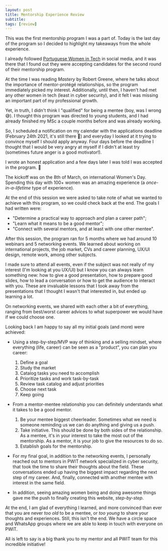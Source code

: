 ```yaml
---
layout: post
title: Mentorship Experience Review
subtitle:
tags: [review]
---
```


This was the first mentorship program I was a part of. Today is the last day of the program so I decided to highlight my takeaways from the whole experience.

I already followed [Portuguese Women in Tech](https://www.portuguesewomenintech.com/) in social media, and it was there that I found out they were accepting candidates for the second round of their mentorship program.

At the time I was reading *Mastery* by Robert Greene, where he talks about the importance of mentor-protégé relationships, so the program immediately picked my interest. Additionally, until then, I haven't had met any other women in tech (least in cyber security), and it felt I was missing an important part of my professional growth.

Yet, in truth, I didn't think I "qualified" for being a mentee (boy, was I wrong 😅). I thought this program was directed to young students, and I had already finished my MSc a couple months before and was already working.

So, I scheduled a notification on my calendar with the applications deadline (February 24th 2021, it's still there 📅) and everyday I looked at it trying to convince myself I should apply anyway.
Four days before the deadline I thought that I would be very angry at myself if I didn't at least try (sometimes future anger is a good motivator!).

I wrote an honest application and a few days later I was told I was accepted in the program. 🙌

The kickoff was on the 8th of March, on international Women's Day. Spending this day with 100+ women was an amazing experience (a *once-in-a-lifetime* type of experience).

At the end of this session we were asked to take note of what we wanted to achieve with this program, so we could check back at the end. The goals I had written were:
* "Determine a practical way to approach and plan a career path";
* "Learn what it means to be a good mentor";
* "Connect with several mentors, and at least with one other mentee".

After this session, the program ran for 5 months where we had around 10 webinars and 5 networking events.
We learned about working on international projects, the job market, CVs and career planning, UX/UI design, remote work, among other subjects.

I made sure to attend all events, even if the subject was not really of my interest (I'm looking at you UX/UI) but I know you can always learn something new: how to give a good presentation, how to prepare good slides, how to lead a conversation or how to get the audience to interact with you. These are invaluable lessons that I took away from the presentations that I thought I wasn't that interested in, but ended up learning a lot.

On networking events, we shared with each other a bit of everything, ranging from best/worst career advices to what superpower we would have if we could choose one.

Looking back I am happy to say all my initial goals (and more) were achieved:
* Using a step-by-step/MVP way of thinking and a selling mindset, where everything (life, career) can be seen as a "product", you can plan you career:
  1. Define a goal
  2. Study the market
  3. Catalog tasks you need to accomplish
  4. Prioritize tasks and work task-by-task
  5. Review task catalog and adjust priorities
  6. Choose next task
  7. Keep going

* From a mentor-mentee relationship you can definitely understands what it takes to be a good mentor.
  1. Be your mentee biggest cheerleader. Sometimes what we need is someone reminding us we can do anything and giving us a push.
  2. Take initiative. This should be done by both sides of the relationship. As a mentee, it's in your interest to take the most out of the mentorship. As a mentor, it is your job to give the resources to do so.
  3. Establish goals for the mentorship.

* For my final goal, in addition to the networking events, I personally reached out to mentors in PWIT network specialized in cyber security, that took the time to share their thoughts about the field. These conversations ended up having the biggest impact regarding the next step of my career. And, finally, connected with another mentee with interest in the same field.

* In addition, seeing amazing women being and doing awesome things gave me the push to finally creating this website, *step-by-step*.


At the end, I am glad of everything I learned, and more convinced than ever that you are never *too old* to be a mentee, or *too young* to share your thoughts and experiences. Still, this isn't the end. We have a circle space and WhatsApp groups where we are able to keep in touch with everyone on PWIT.

All is left to say is a big thank you to my mentor and all PWIT team for this incredible initiative!
